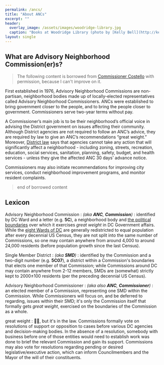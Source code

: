 ```yaml
---
permalink: /ancs/
title: "About ANCs"
excerpt: ""
header:
  overlay_image: /assets/images/woodridge-library.jpg
  caption: "Books at Woodridge Library (photo by [Kelly Bell](http://kellybellphotography.com))"
layout: single
---
```

## What are Advisory Neighborhood Commission(er)s?
>The following content is borrowed from [Commissioner Costello](https://anc5b05.com/faqs) with permission, because I can't improve on it.

First established in 1976, Advisory Neighborhood Commissions are non-partisan, neighborhood bodies made up of locally-elected representatives called Advisory Neighborhood Commissioners. ANCs were established to bring government closer to the people, and to bring the people closer to government. Commissioners serve two-year terms without pay. 

A Commissioner’s main job is to be their neighborhood’s official voice in advising the District government on issues affecting their community. Although District agencies are not required to follow an ANC’s advice, they are required by law to give an ANC’s recommendations “great weight.” Moreover, [District law](https://code.dccouncil.us/us/dc/council/code/sections/1-309.10.html) says that agencies cannot take any action that will significantly affect a neighborhood - including zoning, streets, recreation, education, social services, sanitation, planning, safety, budget, and health services - unless they give the affected ANC 30 days’ advance notice.  

Commissioners may also initiate recommendations for improving city services, conduct neighborhood improvement programs, and monitor resident complaints.  

>end of borrowed content

## Lexicon
Advisory Neighborhood Commission
: *(aka **ANC**, **Commission**)*
: identified by DC Ward and a letter (e.g. **5C**), a neighborhood body and [the political boundaries](https://opendata.dc.gov/datasets/advisory-neighborhood-commissions-from-2023/explore) over which it exercises *great weight* in DC Government affairs. While the [eight Wards of DC](https://opendata.dc.gov/datasets/wards-from-2022) are generally redistricted to equal population after every decennial US Census, they are not split into the same number of Commissions, so one may contain anywhere from around 4,000 to around 24,000 residents (before population growth since the last Census).

Single Member District
: *(aka **SMD**)*
: identified by the Commission and a two-digit number (e.g. **5C07**), a district within a Commission's boundaries that elects one member of that Commission; while Commissions around DC may contain anywhere from 2-12 members, SMDs are (somewhat) strictly kept to 2000±100 residents (per the preceding decennial US Census).

Advisory Neighborhood Commissioner
: *(aka also **ANC**, **Commissioner**)*
: an elected member of a Commission, representing one SMD within the Commission. While Commissioners will focus on, and be deferred to regarding, issues within their SMD; it's only the Commission itself that formally gets *great weight*, exercised on the boundaries of the Commission as a whole.

great weight
: 🤷🏽, but it's in the law. Commissions formally vote on resolutions of support or opposition to cases before various DC agencies and decision-making bodies. In the absence of a resolution, somebody with business before one of those entities would need to establish work was done to brief the relevant Commission and gain its support. Commissions may also vote for resolutions regarding pending or desired legislative/executive action, which can inform Councilmembers and the Mayor of the will of their constituents.
